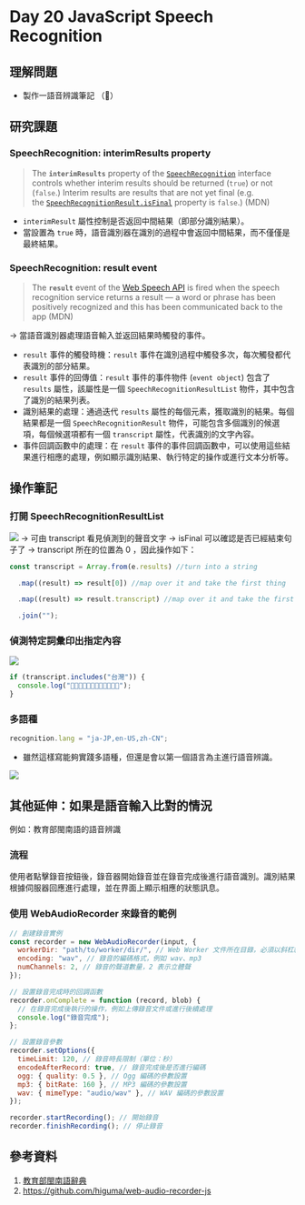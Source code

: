 # Day 20 JavaScript Speech Recognition

## 理解問題

- 製作一語音辨識筆記 （🤩）

## 研究課題

### SpeechRecognition: interimResults property

> The **`interimResults`** property of the [`SpeechRecognition`](https://developer.mozilla.org/en-US/docs/Web/API/SpeechRecognition) interface controls whether interim results should be returned (`true`) or not (`false`.) Interim results are results that are not yet final (e.g. the [`SpeechRecognitionResult.isFinal`](https://developer.mozilla.org/en-US/docs/Web/API/SpeechRecognitionResult/isFinal) property is `false`.) (MDN)

- `interimResult` 屬性控制是否返回中間結果（即部分識別結果）。
- 當設置為 `true` 時，語音識別器在識別的過程中會返回中間結果，而不僅僅是最終結果。

### SpeechRecognition: result event

> The **`result`** event of the [Web Speech API](https://developer.mozilla.org/en-US/docs/Web/API/Web_Speech_API) is fired when the speech recognition service returns a result — a word or phrase has been positively recognized and this has been communicated back to the app (MDN)

→ 當語音識別器處理語音輸入並返回結果時觸發的事件。

- `result` 事件的觸發時機：`result` 事件在識別過程中觸發多次，每次觸發都代表識別的部分結果。
- `result` 事件的回傳值：`result` 事件的事件物件 (`event object`) 包含了 `results` 屬性，該屬性是一個 `SpeechRecognitionResultList` 物件，其中包含了識別的結果列表。
- 識別結果的處理：通過迭代 `results` 屬性的每個元素，獲取識別的結果。每個結果都是一個 `SpeechRecognitionResult` 物件，可能包含多個識別的候選項，每個候選項都有一個 `transcript` 屬性，代表識別的文字內容。
- 事件回調函數中的處理：在 `result` 事件的事件回調函數中，可以使用這些結果進行相應的處理，例如顯示識別結果、執行特定的操作或進行文本分析等。

## 操作筆記

### 打開 SpeechRecognitionResultList

![](https://i.imgur.com/IwZyUkk.png)
→ 可由 transcript 看見偵測到的聲音文字
→ isFinal 可以確認是否已經結束句子了
→ transcript 所在的位置為 0 ，因此操作如下：

```javascript
const transcript = Array.from(e.results) //turn into a string

  .map((result) => result[0]) //map over it and take the first thing

  .map((result) => result.transcript) //map over it and take the first thing

  .join("");
```

### 偵測特定詞彙印出指定內容

![](https://i.imgur.com/mgIs9Zj.png)

```javascript
if (transcript.includes("台灣")) {
  console.log("🧋🧋🧋🧋🧋🧋🧋🧋🧋🧋🧋🧋");
}
```

### 多語種

```javascript
recognition.lang = "ja-JP,en-US,zh-CN";
```

- 雖然這樣寫能夠實踐多語種，但還是會以第一個語言為主進行語音辨識。

![](https://i.imgur.com/OdHmxii.png)

## 其他延伸：如果是語音輸入比對的情況

例如：教育部閩南語的語音辨識

### 流程

使用者點擊錄音按鈕後，錄音器開始錄音並在錄音完成後進行語音識別。識別結果根據伺服器回應進行處理，並在界面上顯示相應的狀態訊息。

### 使用 WebAudioRecorder 來錄音的範例

```javascript
// 創建錄音實例
const recorder = new WebAudioRecorder(input, {
  workerDir: "path/to/worker/dir/", // Web Worker 文件所在目錄，必須以斜杠結尾
  encoding: "wav", // 錄音的編碼格式，例如 wav、mp3
  numChannels: 2, // 錄音的聲道數量，2 表示立體聲
});

// 設置錄音完成時的回調函數
recorder.onComplete = function (record, blob) {
  // 在錄音完成後執行的操作，例如上傳錄音文件或進行後續處理
  console.log("錄音完成");
};

// 設置錄音參數
recorder.setOptions({
  timeLimit: 120, // 錄音時長限制（單位：秒）
  encodeAfterRecord: true, // 錄音完成後是否進行編碼
  ogg: { quality: 0.5 }, // Ogg 編碼的參數設置
  mp3: { bitRate: 160 }, // MP3 編碼的參數設置
  wav: { mimeType: "audio/wav" }, // WAV 編碼的參數設置
});
```

```javascript
recorder.startRecording(); // 開始錄音
recorder.finishRecording(); // 停止錄音
```

## 參考資料

1. [教育部閩南語辭典](https://sutian.moe.edu.tw/zh-hant/#header)
2. https://github.com/higuma/web-audio-recorder-js
